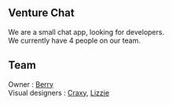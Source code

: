 ## Venture Chat
We are a small chat app, looking for developers.
<br> We currently have 4 people on our team.
## Team
Owner : [Berry](https://github.com/spookehneko)
<br> Visual designers : [Craxy](https://x.com/CraxyBlox), [Lizzie](https://x.com/MarioFan_2010)
